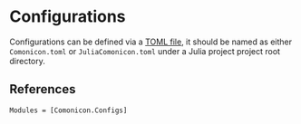 # Configurations

Configurations can be defined via a [TOML file](https://github.com/toml-lang/toml), it should be named as either `Comonicon.toml` or `JuliaComonicon.toml`
under a Julia project project root directory.

## References

```@autodocs
Modules = [Comonicon.Configs]
```
